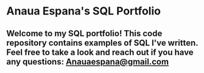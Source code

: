 # Anaua Espana's SQL Portfolio

## Welcome to my SQL portfolio! This code repository contains examples of SQL I've written. Feel free to take a look and reach out if you have any questions: Anauaespana@gmail.com

